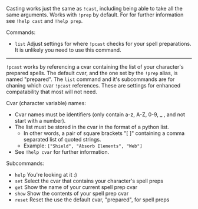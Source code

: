 Casting works just the same as ``!cast``, including being able to take all the same arguments. Works with ``!prep`` by default.
For for further information see ``!help cast`` and ``!help prep``.

Commands:
- ``list`` Adjust settings for where ``!pcast`` checks for your spell preparations. It is unlikely you need to use this command.


-------

``!pcast`` works by referencing a cvar containing the list of your character's prepared spells. The default cvar, and the one set by the ``!prep`` alias, is named "prepared".
The ``list`` command and it's subcommands are for chaning which cvar ``!pcast`` references. These are settings for enhanced compatability that most will not need.

Cvar (character variable) names:
- Cvar names must be identifiers (only contain a-z, A-Z, 0-9, _ , and not start with a number).
- The list must be stored in the cvar in the format of a python list.
  - In other words, a pair of square brackets "[ ]" containing a comma separated list of quoted strings.
  - Example: ``["Shield", "Absorb Elements", "Web"]``
- See ``!help cvar`` for further information.

Subcommands:

  - ``help``  You're looking at it :)
  - ``set``   Select the cvar that contains your character's spell preps
  - ``get``   Show the name of your current spell prep cvar
  - ``show``  Show the contents of your spell prep cvar
  - ``reset`` Reset the use the default cvar, "prepared", for spell preps

